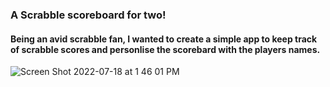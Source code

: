 ### A Scrabble scoreboard for two!


#### Being an avid scrabble fan, I wanted to create a simple app to keep track of scrabble scores and personlise the scorebard with the players names. 



![Screen Shot 2022-07-18 at 1 46 01 PM](https://user-images.githubusercontent.com/96268293/179434597-3546e2fa-2e09-45f8-a560-bc46fb9b1460.png)












